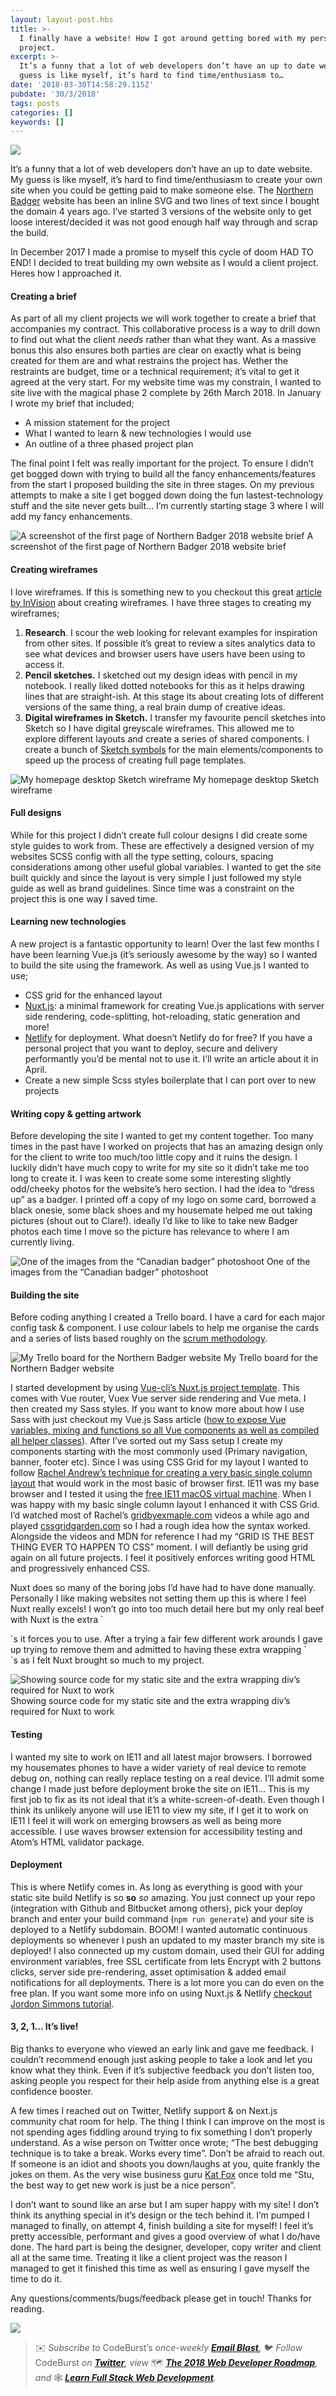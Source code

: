 ```yaml
---
layout: layout-post.hbs
title: >-
  I finally have a website! How I got around getting bored with my personal
  project.
excerpt: >-
  It’s a funny that a lot of web developers don’t have an up to date website. My
  guess is like myself, it’s hard to find time/enthusiasm to…
date: '2018-03-30T14:58:29.115Z'
pubdate: '30/3/2018'
tags: posts
categories: []
keywords: []
---
```


![](/assets/img/1__dppO6YEptqKiEQBa4r5Rxg.jpeg)

It’s a funny that a lot of web developers don’t have an up to date website. My guess is like myself, it’s hard to find time/enthusiasm to create your own site when you could be getting paid to make someone else. The [Northern Badger](http://northernbadger.co.uk/) website has been an inline SVG and two lines of text since I bought the domain 4 years ago. I‘ve started 3 versions of the website only to get loose interest/decided it was not good enough half way through and scrap the build.

In December 2017 I made a promise to myself this cycle of doom HAD TO END! I decided to treat building my own website as I would a client project. Heres how I approached it.

#### **Creating a brief**

As part of all my client projects we will work together to create a brief that accompanies my contract. This collaborative process is a way to drill down to find out what the client _needs_ rather than what they want. As a massive bonus this also ensures both parties are clear on exactly what is being created for them are and what restrains the project has. Wether the restraints are budget, time or a technical requirement; it’s vital to get it agreed at the very start. For my website time was my constrain, I wanted to site live with the magical phase 2 complete by 26th March 2018. In January I wrote my brief that included;

*   A mission statement for the project
*   What I wanted to learn & new technologies I would use
*   An outline of a three phased project plan

The final point I felt was really important for the project. To ensure I didn’t get bogged down with trying to build all the fancy enhancements/features from the start I proposed building the site in three stages. On my previous attempts to make a site I get bogged down doing the fun lastest-technology stuff and the site never gets built… I’m currently starting stage 3 where I will add my fancy enhancements.

![A screenshot of the first page of Northern Badger 2018 website brief](/assets/img/1__HgyAH4nAC__Fd22lGpo8sRA.png)
A screenshot of the first page of Northern Badger 2018 website brief

#### **Creating wireframes**

I love wireframes. If this is something new to you checkout this great [article by InVision](https://www.invisionapp.com/blog/how-to-wireframe/) about creating wireframes. I have three stages to creating my wireframes;

1.  **Research**. I scour the web looking for relevant examples for inspiration from other sites. If possible it’s great to review a sites analytics data to see what devices and browser users have users have been using to access it.
2.  **Pencil sketches.** I sketched out my design ideas with pencil in my notebook. I really liked dotted notebooks for this as it helps drawing lines that are straight-ish. At this stage its about creating lots of different versions of the same thing, a real brain dump of creative ideas.
3.  **Digital wireframes in Sketch.** I transfer my favourite pencil sketches into Sketch so I have digital greyscale wireframes. This allowed me to explore different layouts and create a series of shared components. I create a bunch of [Sketch symbols](https://sketchapp.com/docs/symbols/) for the main elements/components to speed up the process of creating full page templates.

![My homepage desktop Sketch wireframe](/assets/img/1__7YpF__SPbXtmA5__Pq__KjjNQ.png)
My homepage desktop Sketch wireframe

#### **Full designs**

While for this project I didn’t create full colour designs I did create some style guides to work from. These are effectively a designed version of my websites SCSS config with all the type setting, colours, spacing considerations among other useful global variables. I wanted to get the site built quickly and since the layout is very simple I just followed my style guide as well as brand guidelines. Since time was a constraint on the project this is one way I saved time.

#### **Learning new technologies**

A new project is a fantastic opportunity to learn! Over the last few months I have been learning Vue.js (it’s seriously awesome by the way) so I wanted to build the site using the framework. As well as using Vue.js I wanted to use;

*   CSS grid for the enhanced layout
*   [Nuxt.js](http://www.nuxtjs.org): a minimal framework for creating Vue.js applications with server side rendering, code-splitting, hot-reloading, static generation and more!
*   [Netlify](https://www.netlify.com/) for deployment. What doesn’t Netlify do for free? If you have a personal project that you want to deploy, secure and delivery performantly you’d be mental not to use it. I’ll write an article about it in April.
*   Create a new simple Scss styles boilerplate that I can port over to new projects

#### **Writing copy & getting artwork**

Before developing the site I wanted to get my content together. Too many times in the past have I worked on projects that has an amazing design only for the client to write too much/too little copy and it ruins the design. I luckily didn’t have much copy to write for my site so it didn’t take me too long to create it. I was keen to create some some interesting slightly odd/cheeky photos for the website’s hero section. I had the idea to “dress up” as a badger. I printed off a copy of my logo on some card, borrowed a black onesie, some black shoes and my housemate helped me out taking pictures (shout out to Clare!). ideally I’d like to like to take new Badger photos each time I move so the picture has relevance to where I am currently living.

![One of the images from the “Canadian badger” photoshoot](/assets/img/1__Koq8Bqa05oMMYtCdIC6GcA.jpeg)
One of the images from the “Canadian badger” photoshoot

#### **Building the site**

Before coding anything I created a Trello board. I have a card for each major config task & component. I use colour labels to help me organise the cards and a series of lists based roughly on the [scrum methodology](https://magistrateinc.com/how-scrum-trello-doubled-our-marketing-agencys-productivity/).

![My Trello board for the Northern Badger website](/assets/img/1__6gmARx__GZGf588Kfj__g0pQ.png)
My Trello board for the Northern Badger website

I started development by using [Vue-cli’s Nuxt.js project template](https://github.com/nuxt-community/starter-template). This comes with Vue router, Vuex Vue server side rendering and Vue meta. I then created my Sass styles. If you want to know more about how I use Sass with just checkout my Vue.js Sass article ([how to expose Vue variables, mixing and functions so all Vue components as well as compiled all helper classes](https://hackernoon.com/how-i-use-scss-variables-mixins-functions-globally-in-nuxt-js-projects-while-compiling-css-utilit-58bb6ff30438)). After I’ve sorted out my Sass setup I create my components starting with the most commonly used (Primary navigation, banner, footer etc). Since I was using CSS Grid for my layout I wanted to follow [Rachel Andrew’s technique for creating a very basic single column layout](https://rachelandrew.co.uk/archives/2017/07/04/is-it-really-safe-to-start-using-css-grid-layout/) that would work in the most basic of browser first. IE11 was my base browser and I tested it using the [free IE11 macOS virtual machine](https://developer.microsoft.com/en-us/microsoft-edge/tools/vms/). When I was happy with my basic single column layout I enhanced it with CSS Grid. I’d watched most of Rachel’s [gridbyexmaple.com](http://gridbyexample.com) videos a while ago and played [cssgridgarden.com](http://cssgridgarden.com/) so I had a rough idea how the syntax worked. Alongside the videos and MDN for reference I had my “GRID IS THE BEST THING EVER TO HAPPEN TO CSS” moment. I will defiantly be using grid again on all future projects. I feel it positively enforces writing good HTML and progressively enhanced CSS.

Nuxt does so many of the boring jobs I’d have had to have done manually. Personally I like making websites not setting them up this is where I feel Nuxt really excels! I won’t go into too much detail here but my only real beef with Nuxt is the extra \`<div>\`s it forces you to use. After a trying a fair few different work arounds I gave up trying to remove them and admitted to having these extra wrapping \`<div>\`s as I felt Nuxt brought so much to my project.

![Showing source code for my static site and the extra wrapping div’s required for Nuxt to work](/assets/img/1__vIOFdNaPmXEvQ7sYZSDwMw.png)
Showing source code for my static site and the extra wrapping div’s required for Nuxt to work

#### **Testing**

I wanted my site to work on IE11 and all latest major browsers. I borrowed my housemates phones to have a wider variety of real device to remote debug on, nothing can really replace testing on a real device. I’ll admit some change I made just before deployment broke the site on IE11… This is my first job to fix as its not ideal that it’s a white-screen-of-death. Even though I think its unlikely anyone will use IE11 to view my site, if I get it to work on IE11 I feel it will work on emerging browsers as well as being more accessible. I use waves browser extension for accessibility testing and Atom’s HTML validator package.

#### **Deployment**

This is where Netlify comes in. As long as everything is good with your static site build Netlify is so **so** _so_ amazing. You just connect up your repo (integration with Github and Bitbucket among others), pick your deploy branch and enter your build command (`npm run generate`) and your site is deployed to a Netlify subdomain. BOOM! I wanted automatic continuous deployments so whenever I push an updated to my master branch my site is deployed! I also connected up my custom domain, used their GUI for adding environment variables, free SSL certificate from lets Encrypt with 2 buttons clicks, server side pre-rendering, asset optimisation & added email notifications for all deployments. There is a lot more you can do even on the free plan. If you want some more info on using Nuxt.js & Netlify [checkout Jordon Simmons tutorial](https://codeburst.io/create-a-static-site-in-15-minutes-or-less-using-vue-js-e4e2a9945ee6).

#### **3, 2, 1… It’s live!**

Big thanks to everyone who viewed an early link and gave me feedback. I couldn’t recommend enough just asking people to take a look and let you know what they think. Even if it’s subjective feedback you don’t listen too, asking people you respect for their help aside from anything else is a great confidence booster.

A few times I reached out on Twitter, Netlify support & on Next.js community chat room for help. The thing I think I can improve on the most is not spending ages fiddling around trying to fix something I don’t properly understand. As a wise person on Twitter once wrote; “The best debugging technique is to take a break. Works every time”. Don’t be afraid to reach out. If someone is an idiot and shoots you down/laughs at you, quite frankly the jokes on them. As the very wise business guru [Kat Fox](https://twitter.com/kattyfox?lang=en) once told me “Stu, the best way to get new work is just be a nice person”.

I don’t want to sound like an arse but I am super happy with my site! I don’t think its anything special in it’s design or the tech behind it. I’m pumped I managed to finally, on attempt 4, finish building a site for myself! I feel it’s pretty accessible, performant and gives a good overview of what I do/have done. The hard part is being the designer, developer, copy writer and client all at the same time. Treating it like a client project was the reason I managed to get it finished this time as well as ensuring I gave myself the time to do it.

Any questions/comments/bugs/feedback please get in touch! Thanks for reading.

[![](https://cdn-images-1.medium.com/max/1200/1*i3hPOj27LTt0ZPn5TQuhZg.png)](http://bit.ly/codeburst)

> ✉️ _Subscribe to_ CodeBurst’s _once-weekly_ [**_Email Blast_**](http://bit.ly/codeburst-email)**_,_** 🐦 _Follow_ CodeBurst _on_ [**_Twitter_**](http://bit.ly/codeburst-twitter)_, view_ 🗺️ [**_The 2018 Web Developer Roadmap_**](http://bit.ly/2018-web-dev-roadmap)_, and_ 🕸️ [**_Learn Full Stack Web Development_**](http://bit.ly/learn-web-dev-codeburst)_._